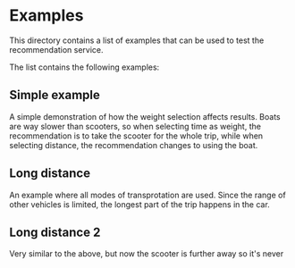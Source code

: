 # Examples

This directory contains a list of examples that can be used to test the recommendation service.

The list contains the following examples:

## Simple example

A simple demonstration of how the weight selection affects results. Boats are way slower than 
scooters, so when selecting time as weight, the recommendation is to take the scooter for the whole trip,
while when selecting distance, the recommendation changes to using the boat. 

## Long distance

An example where all modes of transprotation are used. Since the range of other vehicles is limited, 
the longest part of the trip happens in the car.

## Long distance 2 

Very similar to the above, but now the scooter is further away so it's never
